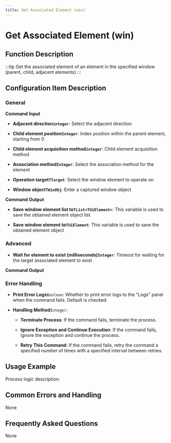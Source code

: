 ```yaml
---
title: Get Associated Element (win)
---
```


# Get Associated Element (win)

## Function Description

:::tip 
Get the associated element of an element in the specified window (parent, child, adjacent elements)
:::

## Configuration Item Description

### General

**Command Input**

- **Adjacent direction`integer`**: Select the adjacent direction

- **Child element position`Integer`**: Index position within the parent element, starting from 0

- **Child element acquisition method`integer`**: Child element acquisition method

- **Association method`Integer`**: Select the association method for the element

- **Operation target`TTarget`**: Select the window element to operate on

- **Window object`TWinObj`**: Enter a captured window object


**Command Output**

- **Save window element list to`TList<TUiElement>`**: This variable is used to save the obtained element object list

- **Save window element to`TUiElement`**: This variable is used to save the obtained element object

### Advanced

- **Wait for element to exist (milliseconds)`Integer`**: Timeout for waiting for the target associated element to exist


**Command Output**

### Error Handling

- **Print Error Logs**`Boolean`: Whether to print error logs to the "Logs" panel when the command fails. Default is checked. 

- **Handling Method**`Integer`:

    - **Terminate Process**: If the command fails, terminate the process.

    - **Ignore Exception and Continue Execution**: If the command fails, ignore the exception and continue the process.

    - **Retry This Command**: If the command fails, retry the command a specified number of times with a specified interval between retries.

## Usage Example

Process logic description:

## Common Errors and Handling

None

## Frequently Asked Questions

None

